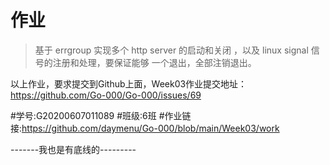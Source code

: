 # 作业


> 基于 errgroup 实现多个 http server 的启动和关闭 ，以及 linux signal 信号的注册和处理，要保证能够 一个退出，全部注销退出。

️以上作业，要求提交到Github上面，Week03作业提交地址：
https://github.com/Go-000/Go-000/issues/69

#学号:G20200607011089
#班级:6班
#作业链接:https://github.com/daymenu/Go-000/blob/main/Week03/work

-------我也是有底线的---------
